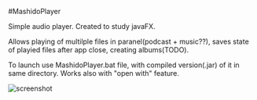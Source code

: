#MashidoPlayer

Simple audio player. Created to study javaFX.

Allows playing of multilple files in paranel(podcast + music??),
saves state of playied files after app close,
creating albums(TODO).

To launch use MashidoPlayer.bat file, with compiled version(.jar) of it in same directory.
Works also with "open with" feature.

![screenshot](https://raw.githubusercontent.com/TakMashido/MashidoPlayer/master/screenschots/Screenchot.png)